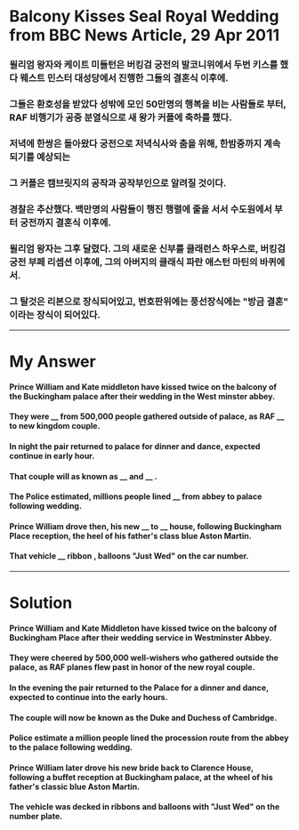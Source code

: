 # Balcony Kisses Seal Royal Wedding from BBC News Article, 29 Apr 2011

### 윌리엄 왕자와 케이트 미들턴은 버킹검 궁전의 발코니위에서 두번 키스를 했다 웨스트 민스터 대성당에서 진행한 그들의 결혼식 이후에.

### 그들은 환호성을 받았다 성밖에 모인 50만명의 행복을 비는 사람들로 부터, RAF 비행기가 공중 분열식으로 새 왕가 커플에 축하를 했다.

### 저녁에 한쌍은 돌아왔다 궁전으로 저녁식사와 춤을 위해, 한밤중까지 계속 되기를 예상되는

### 그 커플은 캠브릿지의 공작과 공작부인으로 알려질 것이다.

### 경찰은 추산했다. 백만명의 사람들이 행진 행렬에 줄을 서서 수도원에서 부터 궁전까지 결혼식 이후에.

### 윌리엄 왕자는 그후 달렸다. 그의 새로운 신부를 클래런스 하우스로, 버킹검 궁전 부페 리셉션 이후에, 그의 아버지의 클래식 파란 애스턴 마틴의 바퀴에서.

### 그 탈것은 리본으로 장식되어있고, 번호판위에는 풍선장식에는 "방금 결혼" 이라는 장식이 되어있다.

<hr/>

# My Answer

#### Prince William and Kate middleton have kissed twice on the balcony of the Buckingham palace after their wedding in the West minster abbey.

#### They were __ from 500,000 people gathered outside of palace, as RAF __ to new kingdom couple.

#### In night the pair returned to palace for dinner and dance, expected continue in early hour.

#### That couple will as known as __ and __ .

#### The Police estimated, millions people lined __ from abbey to palace following wedding.

#### Prince William drove then, his new __ to __ house, following Buckingham Place reception, the heel of his father's class blue Aston Martin.

#### That vehicle __ ribbon , balloons "Just Wed" on the car number.

<hr/>

# Solution

#### Prince William and Kate Middleton have kissed twice on the balcony of Buckingham Place after their wedding service in Westminster Abbey.

#### They were cheered by 500,000 well-wishers who gathered outside the palace, as RAF planes flew past in honor of the new royal couple.

#### In the evening the pair returned to the Palace for a dinner and dance, expected to continue into the early hours.

#### The couple will now be known as the Duke and Duchess of Cambridge.

#### Police estimate a million people lined the procession route from the abbey to the palace following wedding.

#### Prince William later drove his new bride back to Clarence House, following a buffet reception at Buckingham palace, at the wheel of his father's classic blue Aston Martin.

#### The vehicle was decked in ribbons and balloons with "Just Wed" on the number plate.